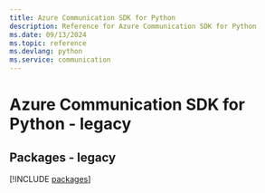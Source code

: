 ```yaml
---
title: Azure Communication SDK for Python
description: Reference for Azure Communication SDK for Python
ms.date: 09/13/2024
ms.topic: reference
ms.devlang: python
ms.service: communication
---
```

# Azure Communication SDK for Python - legacy
## Packages - legacy
[!INCLUDE [packages](communication-index.md)]
